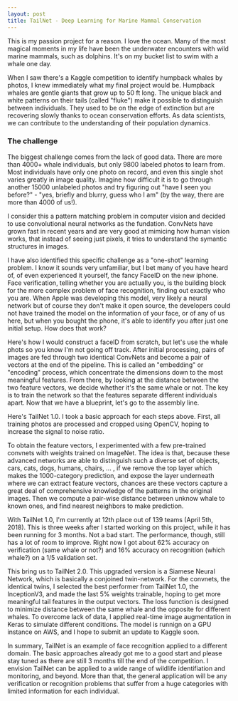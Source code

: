 ```yaml
---
layout: post
title: TailNet - Deep Learning for Marine Mammal Conservation 
---
```


This is my passion project for a reason. I love the ocean. Many of the most magical moments in my life have been the underwater encounters with wild marine mammals, such as dolphins. It's on my bucket list to swim with a whale one day.

When I saw there's a Kaggle competition to identify humpback whales by photos, I knew immediately what my final project would be. Humpback whales are gentle giants that grow up to 50 ft long. The unique black and white patterns on their tails (called "fluke") make it possible to distinguish between individuals. They used to be on the edge of extinction but are recovering slowly thanks to ocean conservation efforts. As data scientists, we can contribute to the understanding of their population dynamics.

### The challenge

The biggest challenge comes from the lack of good data. There are more than 4000+ whale individuals, but only 9800 labeled photos to learn from. Most individuals have only one photo on record, and even this single shot varies greatly in image quality. Imagine how difficult it is to go through another 15000 unlabeled photos and try figuring out "have I seen you before?" - "yes, briefly and blurry, guess who I am" (by the way, there are more than 4000 of us!).

I consider this a pattern matching problem in computer vision and decided to use convolutional neural networks as the fundation. ConvNets have grown fast in recent years and are very good at mimicing how human vision works, that instead of seeing just pixels, it tries to understand the symantic structures in images.

I have also identified this specific challenge as a "one-shot" learning problem. I know it sounds very unfamiliar, but I bet many of you have heard of, of even experienced it yourself, the fancy FaceID on the new iphone. Face verification, telling whether you are actually you, is the building block for the more complex problem of face recognition, finding out exactly who you are. When Apple was developing this model, very likely a neural network but of course they don't make it open source, the developers could not have trained the model on the information of your face, or of any of us here, but when you bought the phone, it's able to identify you after just one initial setup. How does that work?

Here's how I would construct a faceID from scratch, but let's use the whale phots so you know I'm not going off track. After initial processing, pairs of images are fed through two identical ConvNets and become a pair of vectors at the end of the pipeline. This is called an "embedding" or "encoding" process, which concentrate the dimensions down to the most meaningful features. From there, by looking at the distance between the two feature vectors, we decide whether it's the same whale or not. The key is to train the network so that the features separate different individuals apart. Now that we have a blueprint, let's go to the assembly line.

Here's TailNet 1.0. I took a basic approach for each steps above. First, all training photos are processed and cropped using OpenCV, hoping to increase the signal to noise ratio. 

To obtain the feature vectors, I experimented with a few pre-trained convnets with weights trained on ImageNet. The idea is that, because these advanced networks are able to distinguish such a diverse set of objects, cars, cats, dogs, humans, chairs, ... , if we remove the top layer which makes the 1000-category prediction, and expose the layer underneath where we can extract feature vectors, chances are these vectors capture a great deal of comprehensive knowledge of the patterns in the original images. Then we compute a pair-wise distance between unknow whale to known ones, and find nearest neighbors to make prediction. 

With TailNet 1.0, I'm currently at 12th place out of 139 teams (April 5th, 2018). This is three weeks after I started working on this project, while it has been running for 3 months. Not a bad start. The performance, though, still has a lot of room to improve. Right now I got about 62% accuracy on verification (same whale or not?) and 16% accuracy on recognition (which whale?) on a 1/5 validation set.

This bring us to TailNet 2.0. This upgraded version is a Siamese Neural Network, which is basically a conjoined twin-network. For the convnets, the identical twins, I selected the best performer from TailNet 1.0, the InceptionV3, and made the last 5% weights trainable, hoping to get more meaningful tail features in the output vectors. The loss function is designed to minimize distance between the same whale and the opposite for different whales. To overcome lack of data, I applied real-time image augmentation in Keras to simulate different conditions. The model is runnign on a GPU instance on AWS, and I hope to submit an update to Kaggle soon.

In summary, TailNet is an example of face recognition applied to a different domain. The basic approaches already got me to a good start and please stay tuned as there are still 3 months till the end of the competition. I envision TailNet can be applied to a wide range of wildlife identifiation and monitoring, and beyond. More than that, the general application will be any verification or recognition problems that suffer from a huge categories with limited information for each individual.